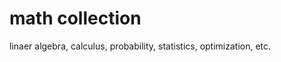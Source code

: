 # math collection

linaer algebra, calculus, probability, statistics, optimization, etc.

```{tableofcontents}
```
